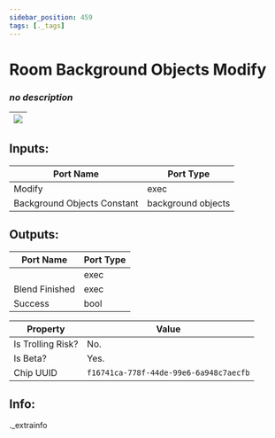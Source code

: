 ```yaml
---
sidebar_position: 459
tags: [._tags]
---
```


# Room Background Objects Modify


### *no description*

| ![](https://images-ext-2.discordapp.net/external/MPmIaQzlEPmgGWlgi-WxBBXt0Bjv_zWPkg1y1f_sy3s/https/www.recroomcircuits.com/image/circuit/absolute-value?width=206&height=108) |
|-----|

## Inputs:
| Port Name | Port Type |
|-----------|-----------|
| Modify | exec |
| Background Objects Constant | background objects |

## Outputs:
| Port Name | Port Type |
|-----------|-----------|
|  | exec |
| Blend Finished | exec |
| Success | bool | 

| Property  | Value |
|-------------------|-----------|
| Is Trolling Risk? | No. |
| Is Beta? | Yes. |
| Chip UUID | `f16741ca-778f-44de-99e6-6a948c7aecfb` |

## Info:
._extrainfo